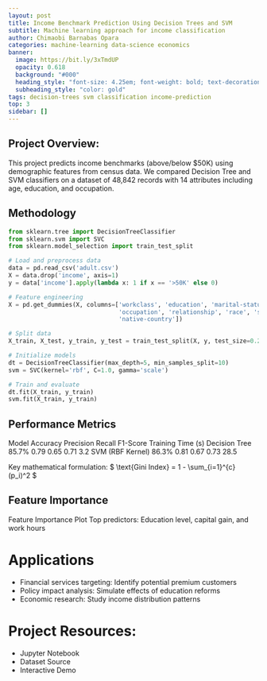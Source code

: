 ```yaml
---
layout: post
title: Income Benchmark Prediction Using Decision Trees and SVM
subtitle: Machine learning approach for income classification
author: Chimaobi Barnabas Opara
categories: machine-learning data-science economics
banner:
  image: https://bit.ly/3xTmdUP
  opacity: 0.618
  background: "#000"
  heading_style: "font-size: 4.25em; font-weight: bold; text-decoration: underline"
  subheading_style: "color: gold"
tags: decision-trees svm classification income-prediction
top: 3
sidebar: []
---
```


## Project Overview:
This project predicts income benchmarks (above/below $50K) using demographic features from census data. We compared Decision Tree and SVM classifiers on a dataset of 48,842 records with 14 attributes including age, education, and occupation.

## Methodology
```python
from sklearn.tree import DecisionTreeClassifier
from sklearn.svm import SVC
from sklearn.model_selection import train_test_split

# Load and preprocess data
data = pd.read_csv('adult.csv')
X = data.drop('income', axis=1)
y = data['income'].apply(lambda x: 1 if x == '>50K' else 0)

# Feature engineering
X = pd.get_dummies(X, columns=['workclass', 'education', 'marital-status', 
                               'occupation', 'relationship', 'race', 'sex', 
                               'native-country'])

# Split data
X_train, X_test, y_train, y_test = train_test_split(X, y, test_size=0.2)

# Initialize models
dt = DecisionTreeClassifier(max_depth=5, min_samples_split=10)
svm = SVC(kernel='rbf', C=1.0, gamma='scale')

# Train and evaluate
dt.fit(X_train, y_train)
svm.fit(X_train, y_train)

```

## Performance Metrics
Model	Accuracy	Precision	Recall	F1-Score	Training Time (s)
Decision Tree	85.7%	0.79	0.65	0.71	3.2
SVM (RBF Kernel)	86.3%	0.81	0.67	0.73	28.5

Key mathematical formulation:
$ \text{Gini Index} = 1 - \sum_{i=1}^{c} (p_i)^2 $

## Feature Importance
Feature Importance Plot
Top predictors: Education level, capital gain, and work hours

# Applications
* Financial services targeting: Identify potential premium customers
* Policy impact analysis: Simulate effects of education reforms
* Economic research: Study income distribution patterns

# Project Resources:
* Jupyter Notebook
* Dataset Source
* Interactive Demo